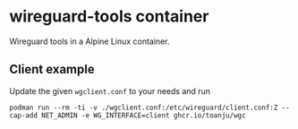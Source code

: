 # wireguard-tools container

Wireguard tools in a Alpine Linux container.

## Client example

Update the given `wgclient.conf` to your needs and run

```
podman run --rm -ti -v ./wgclient.conf:/etc/wireguard/client.conf:Z --cap-add NET_ADMIN -e WG_INTERFACE=client ghcr.io/toanju/wgc
```
